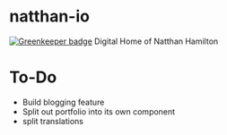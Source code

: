 # natthan-io

[![Greenkeeper badge](https://badges.greenkeeper.io/natthanhamilton/natthan-io.svg)](https://greenkeeper.io/)
Digital Home of Natthan Hamilton

# To-Do

-   Build blogging feature
-   Split out portfolio into its own component
-   split translations
